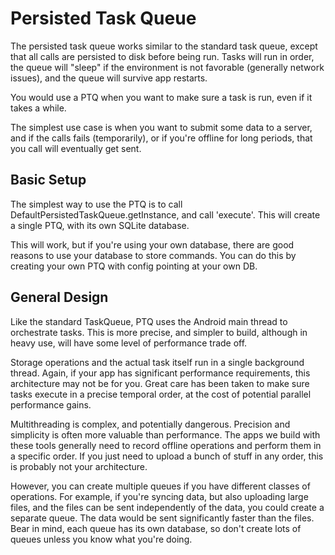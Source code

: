 # Persisted Task Queue

The persisted task queue works similar to the standard task queue, except that all 
calls are persisted to disk before being run.  Tasks will run in order, the queue 
will "sleep" if the environment is not favorable (generally network issues), and
the queue will survive app restarts.

You would use a PTQ when you want to make sure a task is run, even if it takes a while.

The simplest use case is when you want to submit some data to a server, and if the calls
fails (temporarily), or if you're offline for long periods, that you call will eventually
get sent.

## Basic Setup

The simplest way to use the PTQ is to call DefaultPersistedTaskQueue.getInstance, and 
call 'execute'.  This will create a single PTQ, with its own SQLite database.

This will work, but if you're using your own database, there are good reasons to use 
your database to store commands.  You can do this by creating your own PTQ with config
pointing at your own DB.

## General Design

Like the standard TaskQueue, PTQ uses the Android main thread to orchestrate tasks.  This
is more precise, and simpler to build, although in heavy use, will have some level of 
performance trade off.

Storage operations and the actual task itself run in a single background thread.  Again,
if your app has significant performance requirements, this architecture may not be for you.
Great care has been taken to make sure tasks execute in a precise temporal order, at the 
cost of potential parallel performance gains.

Multithreading is complex, and potentially dangerous.  Precision and simplicity is often
more valuable than performance.  The apps we build with these tools generally need to 
record offline operations and perform them in a specific order.  If you just need to 
upload a bunch of stuff in any order, this is probably not your architecture.

However, you can create multiple queues if you have different classes of operations.  For
example, if you're syncing data, but also uploading large files, and the files can be sent
independently of the data, you could create a separate queue.  The data would be sent 
significantly faster than the files.  Bear in mind, each queue has its own database, 
so don't create lots of queues unless you know what you're doing.



